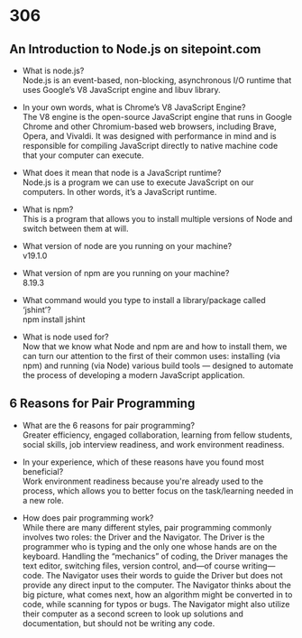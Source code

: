 # 306

## An Introduction to Node.js on sitepoint.com

- What is node.js?  
Node.js is an event-based, non-blocking, asynchronous I/O runtime that uses Google’s V8 JavaScript engine and libuv library.

- In your own words, what is Chrome’s V8 JavaScript Engine?  
The V8 engine is the open-source JavaScript engine that runs in Google Chrome and other Chromium-based web browsers, including Brave, Opera, and Vivaldi. It was designed with performance in mind and is responsible for compiling JavaScript directly to native machine code that your computer can execute.

- What does it mean that node is a JavaScript runtime?  
Node.js is a program we can use to execute JavaScript on our computers. In other words, it’s a JavaScript runtime.

- What is npm?  
This is a program that allows you to install multiple versions of Node and switch between them at will.

- What version of node are you running on your machine?  
v19.1.0

- What version of npm are you running on your machine?  
8.19.3

- What command would you type to install a library/package called ‘jshint’?  
npm install jshint

- What is node used for?  
Now that we know what Node and npm are and how to install them, we can turn our attention to the first of their common uses: installing (via npm) and running (via Node) various build tools — designed to automate the process of developing a modern JavaScript application.

## 6 Reasons for Pair Programming

- What are the 6 reasons for pair programming?  
Greater efficiency, engaged collaboration, learning from fellow students, social skills, job interview readiness, and work environment readiness.

- In your experience, which of these reasons have you found most beneficial?  
Work environment readiness because you're already used to the process, which allows you to better focus on the task/learning needed in a new role.

- How does pair programming work?  
While there are many different styles, pair programming commonly involves two roles: the Driver and the Navigator. The Driver is the programmer who is typing and the only one whose hands are on the keyboard. Handling the “mechanics” of coding, the Driver manages the text editor, switching files, version control, and—of course writing—code. The Navigator uses their words to guide the Driver but does not provide any direct input to the computer. The Navigator thinks about the big picture, what comes next, how an algorithm might be converted in to code, while scanning for typos or bugs. The Navigator might also utilize their computer as a second screen to look up solutions and documentation, but should not be writing any code.
